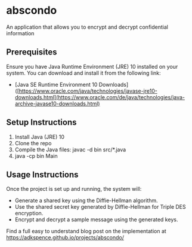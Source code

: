 # abscondo
An application that allows you to encrypt and decrypt confidential information

## Prerequisites

Ensure you have Java Runtime Environment (JRE) 10 installed on your system. You can download and install it from the following link:

- [Java SE Runtime Environment 10 Downloads]([https://www.oracle.com/java/technologies/javase-jre10-downloads.html](https://www.oracle.com/de/java/technologies/java-archive-javase10-downloads.html)

## Setup Instructions
1. Install Java (JRE) 10
2. Clone the repo
3. Compile the Java files: javac -d bin src/*.java
4. java -cp bin Main

## Usage Instructions
Once the project is set up and running, the system will:

- Generate a shared key using the Diffie-Hellman algorithm.
- Use the shared secret key generated by Diffie-Hellman for Triple DES encryption.
- Encrypt and decrypt a sample message using the generated keys.

Find a full easy to understand blog post on the implementation at https://adkspence.github.io/projects/abscondo/
